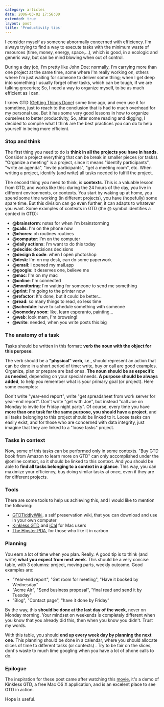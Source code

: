 ```yaml
---
category: articles
date: 2006-03-02 17:56:00
extended: true
layout: post
title: 'Productivity tips'
---
```


<p>I consider myself as someone abnormally concerned with efficiency. I'm always trying to find a way to execute tasks with the minimum waste of resources (time, money, energy, space,...), which is good, in a ecologic and generic way, but can be mind blowing when out of control.</p><p>During a day job, I'm pretty like John Doe: normally, I'm carrying more than one project at the same time, some where I'm really working on, others where I'm just waiting for someone to deliver some thing; when I get deep into something I usually forget other tasks, which can be tough, if we are talking groceries; So, I need a way to organize myself, to be as much efficient as i can.</p><p>I knew GTD (<a href="http://en.wikipedia.org/wiki/Getting_things_done">Getting Things Done</a>) some time ago, and even use it for sometime, just to reach to the conclusion that is had to much overhead for my personal use. But it has some very good lessons in how to organize ourselves to better productivity, So, after some reading and digging, I decided to compile what I think are the best practices you can do to help yourself in being more efficient.</p>
<!--more-->
<h3>Stop and think</h3><p>The first thing you need to do is <strong>think in all the projects you have in hands</strong>. Consider a project everything that can be break in smaller pieces (or tasks). "Organize a meeting" is a project, since it means "identify participants", "write an agenda", "invite participants", "get a meeting room", etc. When writing a project, identify (and write) all tasks needed to fulfill the project.</p><p>The second thing you need to think, is <strong>contexts</strong>. This is a valuable lesson from GTD, and works like this: during the 24 hours of the day, you live in different environments, or contexts. You start by waking up at home, you spend some time working (in different projects), you have (hopefully) some spare time. But this division can go even further, it can adapts to whatever you want. Some examples of contexts in GTD (the @ symbol identifies a context in GTD):</p><ul>  <li><strong>@brainstorm</strong>: notes for when I'm brainstorming  <li><strong>@calls</strong>: I'm on the phone now  <li><strong>@chores</strong>: oh routines routines  <li><strong>@computer</strong>: I'm on the computer  <li><strong>@daily actions</strong>: I'm want to do this today  <li><strong>@decide</strong>: decisions decisions  <li><strong>@design &amp; code</strong>: when I open photoshop  <li><strong>@desk</strong>: I'm on my desk, can do some paperwork  <li><strong>@email</strong>: I opened my mail.app  <li><strong>@google</strong>: it deserves one, believe me  <li><strong>@mac</strong>: I'm on my mac  <li><strong>@online</strong>: I'm connected  <li><strong>@monitoring</strong>: I'm waiting for someone to send me something  <li><strong>@print</strong>: I'm going to the printer now  <li><strong>@refactor</strong>: It's done, but it could be better...  <li><strong>@read</strong>: so many things to read, so less time  <li><strong>@schedule</strong>: have to schedule something with someone  <li><strong>@someday soon</strong>: like, learn esperanto, painting...  <li><strong>@web</strong>: look mam, I'm browsing!  <li><strong>@write</strong>: needed, when you write posts this big</ul><h3>The anatomy of a task</h3><p>Tasks should be written in this format: <strong>verb the noun with the object for this purpose</strong>.</p><p>The verb should be a <strong>"physical" verb</strong>, i.e., should represent an action that can be done in a short period of time: write, buy or call are good examples. Organize, plan or prepare are bad ones. <strong>The noun should be as especific as needed</strong>, depending on your special needs. <strong>A purpose should be always added</strong>, to help you remember what is your primary goal (or project). Here some examples:</p><p>Don't write "year-end report", write "get spreadsheet from work server for year-end report". Don't write "get with Joe", but instead "call Joe on Monday to invite for Friday night party". Of course, every time you have <strong>more than one task for the same purpose, you should have a project</strong>, and all tasks belonging to this project should be linked to it. Loose tasks can easily exist, and for those who are concerned with data integrity, just imagine that they are linked to a "loose tasks" project.</p><h3>Tasks in context</h3><p>Now, some of this tasks can be performed only in some contexts. "Buy GTD book from Amazon to learn more on GTD" can only accomplished under the @online context, so it should be linked to this context. And you should be able to <strong>find all tasks belonging to a context in a glance</strong>. This way, you can maximize your efficiency, buy doing similar tasks at once, even if they are for different projects.</p><h3>Tools</h3><p>There are some tools to help us achieving this, and I would like to mention the following:</p><ul>  <li><a href="http://shared.snapgrid.com/gtd_tiddlywiki.html">GTDTiddlyWiki</a>, a self preservation wiki, that you can download and use in your own computer  <li><a href="http://kinkless.com/kgtd">Kinkless GTD</a> and <a href="http://www.apple.com/ical/">iCal</a> for Mac users  <li><a href="http://www.43folders.com/2004/09/03/introducing-the-hipster-pda/">The Hipster PDA</a>, for those who like it in carbon</ul><h3>Planning</h3><p>You earn a lot of time when you plan. Really. A good tip is to think (and write) <strong>what you expect from next week</strong>. This should be a very concise table, with 3 columns: project, moving parts, weekly outcome. Good examples are:</p><ul>  <li>"Year-end report", "Get room for meeting", "Have it booked by Wednesday"  <li>"Acme Air", "Send business proposal", "final read and send it by Tuesday"  <li>"Blog", "Contact page", "have it done by Friday"</ul><p>By the way, this <strong>should be done at the last day of  the week</strong>, never on Monday morning. Your mindset on weekends is completely different when you know that you already did this, then when you know you didn't. Trust my words.</p><p>With this table, you should <strong>end up every week day by planning the next one</strong>. This planning should be done in a calendar, where you should allocate slices of time to different tasks (or contexts) . Try to be fair on the slices, dont's waste to much time googling when you have a lot of phone calls to do.</p><h3>Epilogue</h3><p>The inspiration for these post came after watching this <a href="http://kinkless.com/assets/kgtd/kgtd_intro.mov">movie</a>, it's a demo of Kinkless GTD, a free Mac OS X application, and is an excelent place to see GTD in action.</p><p>Hope is useful.</p>

